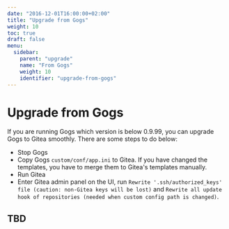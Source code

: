 ```yaml
---
date: "2016-12-01T16:00:00+02:00"
title: "Upgrade from Gogs"
weight: 10
toc: true
draft: false
menu:
  sidebar:
    parent: "upgrade"
    name: "From Gogs"
    weight: 10
    identifier: "upgrade-from-gogs"
---
```


# Upgrade from Gogs

If you are running Gogs which version is below 0.9.99, you can upgrade Gogs to Gitea smoothly. There are some steps to do below:

* Stop Gogs
* Copy Gogs `custom/conf/app.ini` to Gitea. If you have changed the templates, you have to merge them to Gitea's templates manually.
* Run Gitea
* Enter Gitea admin panel on the UI, run `Rewrite '.ssh/authorized_keys' file (caution: non-Gitea keys will be lost)`
   and `Rewrite all update hook of repositories (needed when custom config path is changed)`.

## TBD
